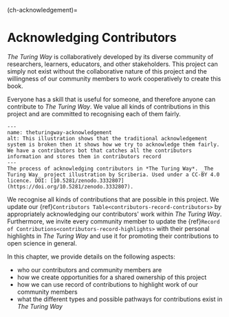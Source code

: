 (ch-acknowledgement)=
# Acknowledging Contributors

_The Turing Way_ is collaboratively developed by its diverse community of researchers, learners, educators, and other stakeholders.
This project can simply not exist without the collaborative nature of this project and the willingness of our community members to work cooperatively to create this book.

Everyone has a skill that is useful for someone, and therefore anyone can contribute to _The Turing Way_.
We value all kinds of contributions in this project and are committed to recognising each of them fairly.

```{figure} ../figures/theturingway-acknowledgement.jpg
---
name: theturingway-acknowledgement
alt: This illustration shows that the traditional acknowledgement system is broken then it shows how we try to acknowledge them fairly. We have a contributors bot that catches all the contributors information and stores them in contributors record
---
The process of acknowledging contributors in *The Turing Way*. _The Turing Way_ project illustration by Scriberia. Used under a CC-BY 4.0 licence. DOI: [10.5281/zenodo.3332807](https://doi.org/10.5281/zenodo.3332807).
```

We recognise all kinds of contributions that are possible in this project.
We update our {ref}`Contributors Table<contributors-record-contributors>` by appropriately acknowledging our contributors' work within _The Turing Way_.
Furthermore, we invite every community member to update the {ref}`Record of Contributions<contributors-record-highlights>` with their personal highlights in _The Turing Way_ and use it for promoting their contributions to open science in general.

In this chapter, we provide details on the following aspects:
- who our contributors and community members are
- how we create opportunities for a shared ownership of this project
- how we can use record of contributions to highlight work of our community members
- what the different types and possible pathways for contributions exist in _The Turing Way_
